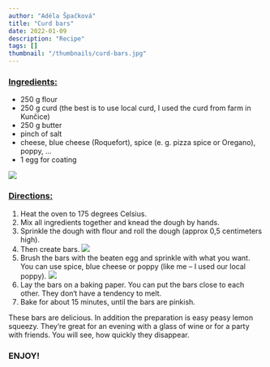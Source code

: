 ```yaml
---
author: "Adéla Špačková"
title: "Curd bars"
date: 2022-01-09
description: "Recipe"
tags: []
thumbnail: "/thumbnails/curd-bars.jpg"
---
```

### <u>Ingredients:</u>
- 250 g flour
- 250 g curd (the best is to use local curd, I used the curd from farm in Kunčice)
- 250 g butter
- pinch of salt
- cheese, blue cheese (Roquefort), spice (e. g. pizza spice or Oregano), poppy, …
- 1 egg for coating

![](/images/crud-bars/ingredients.jpg)

### <u>Directions:</u>
1. Heat the oven to 175 degrees Celsius.
2. Mix all ingredients together and knead the dough by hands.
3. Sprinkle the dough with flour and roll the dough (approx 0,5 centimeters high).
4. Then create bars.
![](/images/crud-bars/1.jpg#center)
5. Brush the bars with the beaten egg and sprinkle with what you want. You can use spice, blue cheese or poppy (like me – I used our local poppy).
![](/images/crud-bars/2.jpg#center)
6. Lay the bars on a baking paper. You can put the bars close to each other. They don‘t have a tendency to melt.
7. Bake for about 15 minutes, until the bars are pinkish.

These bars are delicious. In addition the preparation is easy peasy lemon squeezy. They‘re great for an evening with a glass of wine or for a party with friends. You will see, how quickly they disappear.

### ENJOY!
